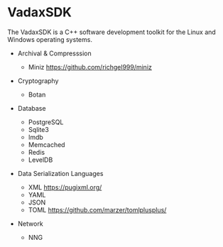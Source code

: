 # VadaxSDK
The VadaxSDK is a C++ software development toolkit for the Linux and Windows operating systems. 

- Archival & Compresssion
  - Miniz https://github.com/richgel999/miniz

- Cryptography
  - Botan
  
- Database
  - PostgreSQL
  - Sqlite3
  - lmdb
  - Memcached
  - Redis
  - LevelDB

- Data Serialization Languages
  - XML https://pugixml.org/
  - YAML
  - JSON
  - TOML https://github.com/marzer/tomlplusplus/

- Network
  - NNG

